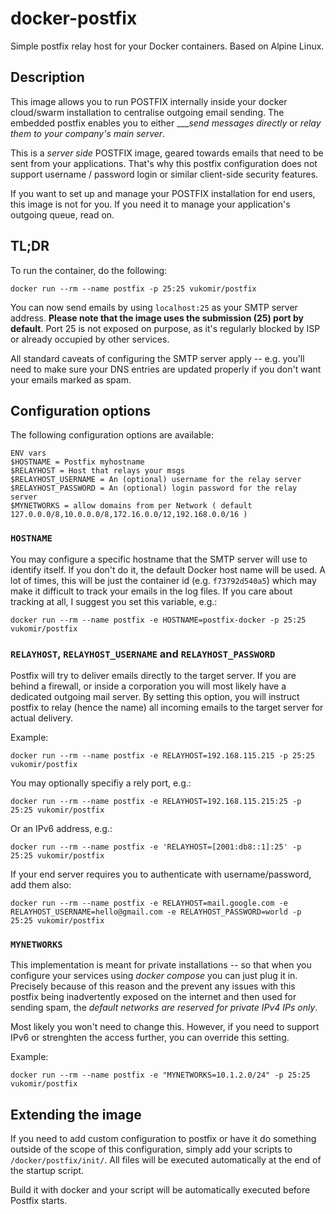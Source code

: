 # docker-postfix
Simple postfix relay host for your Docker containers. Based on Alpine Linux.

## Description

This image allows you to run POSTFIX internally inside your docker cloud/swarm installation to centralise outgoing email sending. The
embedded postfix enables you to either ____send messages directly_ or _relay them to your company's main server_.

This is a _server side_ POSTFIX image, geared towards emails that need to be sent from your applications. That's why this postfix
configuration does not support username / password login or similar client-side security features.

If you want to set up and manage your POSTFIX installation for end users, this image is not for you. If you need it to manage your
application's outgoing queue, read on.

## TL;DR

To run the container, do the following:
```
docker run --rm --name postfix -p 25:25 vukomir/postfix
```

You can now send emails by using `localhost:25` as your SMTP server address. **Please note that
the image uses the submission (25) port by default**. Port 25 is not exposed on purpose, as it's
regularly blocked by ISP or already occupied by other services.

All standard caveats of configuring the SMTP server apply -- e.g. you'll need to make sure your DNS
entries are updated properly if you don't want your emails marked as spam.

## Configuration options

The following configuration options are available:
```
ENV vars
$HOSTNAME = Postfix myhostname
$RELAYHOST = Host that relays your msgs
$RELAYHOST_USERNAME = An (optional) username for the relay server
$RELAYHOST_PASSWORD = An (optional) login password for the relay server
$MYNETWORKS = allow domains from per Network ( default 127.0.0.0/8,10.0.0.0/8,172.16.0.0/12,192.168.0.0/16 )
```
### `HOSTNAME`

You may configure a specific hostname that the SMTP server will use to identify itself. If you don't do it,
the default Docker host name will be used. A lot of times, this will be just the container id (e.g. `f73792d540a5`)
which may make it difficult to track your emails in the log files. If you care about tracking at all,
I suggest you set this variable, e.g.:
```
docker run --rm --name postfix -e HOSTNAME=postfix-docker -p 25:25 vukomir/postfix
```

### `RELAYHOST`, `RELAYHOST_USERNAME` and `RELAYHOST_PASSWORD`

Postfix will try to deliver emails directly to the target server. If you are behind a firewall, or inside a corporation
you will most likely have a dedicated outgoing mail server. By setting this option, you will instruct postfix to relay
(hence the name) all incoming emails to the target server for actual delivery.

Example:
```
docker run --rm --name postfix -e RELAYHOST=192.168.115.215 -p 25:25 vukomir/postfix
```

You may optionally specifiy a rely port, e.g.:
```
docker run --rm --name postfix -e RELAYHOST=192.168.115.215:25 -p 25:25 vukomir/postfix
```

Or an IPv6 address, e.g.:
```
docker run --rm --name postfix -e 'RELAYHOST=[2001:db8::1]:25' -p 25:25 vukomir/postfix
```

If your end server requires you to authenticate with username/password, add them also:
```
docker run --rm --name postfix -e RELAYHOST=mail.google.com -e RELAYHOST_USERNAME=hello@gmail.com -e RELAYHOST_PASSWORD=world -p 25:25 vukomir/postfix
```

### `MYNETWORKS`

This implementation is meant for private installations -- so that when you configure your services using _docker compose_
you can just plug it in. Precisely because of this reason and the prevent any issues with this postfix being inadvertently
exposed on the internet and then used for sending spam, the *default networks are reserved for private IPv4 IPs only*.

Most likely you won't need to change this. However, if you need to support IPv6 or strenghten the access further, you can
override this setting.

Example:
```
docker run --rm --name postfix -e "MYNETWORKS=10.1.2.0/24" -p 25:25 vukomir/postfix
```
## Extending the image

If you need to add custom configuration to postfix or have it do something outside of the scope of this configuration, simply
add your scripts to `/docker/postfix/init/`. All files will be executed automatically at the end of the
startup script.

Build it with docker and your script will be automatically executed before Postfix starts.
